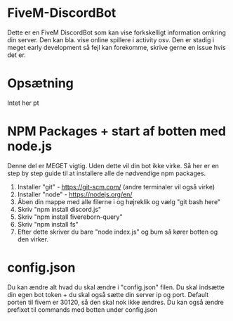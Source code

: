 # FiveM-DiscordBot
Dette er en FiveM DiscordBot som kan vise forkskelligt information omkring din server. Den kan bla. vise online spillere i activity osv.
Den er stadig i meget early development så fejl kan forekomme, skrive gerne en issue hvis det er.

# Opsætning
Intet her pt

# NPM Packages + start af botten med node.js
Denne del er MEGET vigtig. Uden dette vil din bot ikke virke.
Så her er en step by step guide til at installere alle de nødvendige npm packages.
1. Installer "git" - https://git-scm.com/ (andre terminaler vil også virke)
2. Installer "node" - https://nodejs.org/en/
3. Åben din mappe med alle filerne i og højreklik og vælg "git bash here"
4. Skriv "npm install discord.js"
5. Skriv "npm install fivereborn-query"
6. Skriv "npm install fs"
7. Efter dette skriver du bare "node index.js" og bum så kører botten og den virker.

# config.json
Du kan ændre alt hvad du skal ændre i "config.json" filen. Du skal indsætte din egen bot token + du skal også sætte din server ip og port.
Default porten til fivem er 30120, så den skal nok ikke ændres.
Du kan også ændre prefixet til commands med botten under config.json
